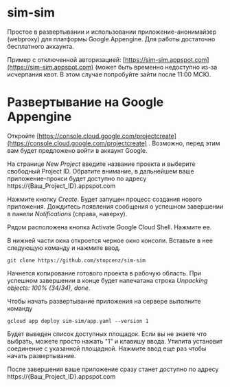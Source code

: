 sim-sim
=======

Простое в развертывании и использовании приложение-анонимайзер (webproxy) для платформы Google Appengine. Для работы достаточно бесплатного аккаунта. 

Пример с отключенной авторизацией: [https://sim-sim.appspot.com](https://sim-sim.appspot.com) (может быть временно недоступно из-за исчерпания квот. В этом случае попробуйте зайти после 11:00 МСК).


Развертывание на Google Appengine
=================================

Откройте [https://console.cloud.google.com/projectcreate](https://console.cloud.google.com/projectcreate) . Возможно, перед этим вам будет предложено войти в аккаунт Google.

На странице *New Project* введите название проекта и выберите свободный Project ID. Обратите внимание, в дальнейшем ваше приложение-прокси будет доступно по адресу https://{Ваш_Project_ID}.appspot.com

Нажмите кнопку *Create*. Будет запущен процесс создания нового приложения. Дождитесь появления сообщения о успешном завершении в панели *Notifications* (справа, наверху).

Рядом расположена кнопка Activate Google Cloud Shell. Нажмите ее.


В нижней части окна откроется черное окно консоли. Вставьте в нее следующую команду и нажмите ввод.

    git clone https://github.com/stopcenz/sim-sim

Начнется копирование готового проекта в рабочую область. При успешном завершении в конце будет напечатана строка *Unpacking objects: 100% (34/34), done*.

Чтобы начать развертывание приложения на сервере выполните команду

    gcloud app deploy sim-sim/app.yaml --version 1

Будет выведен список доступных площадок. Если вы не знаете что выбрать, можете просто нажать "1" и клавишу ввода. Утилита установит соединение с указанной площадной. Нажмите ввод еще раз чтобы начать развертывание.

После завершения ваше приложение сразу станет доступно по адресу https://{Ваш_Project_ID}.appspot.com

